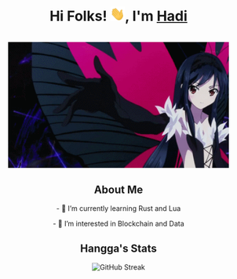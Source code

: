 <h1 align="center"> Hi Folks! <img width="30px" src="https://github.com/hanggaa/hanggaa/blob/main/Assets/hi.gif">, I'm <a href="http://vjdbdfev7eccg4yuzqasugpj62dybz7h43iwzkpzfrmb6pu56mk6edyd.onion/%E3%83%87%E3%83%9F%E3%83%83%E3%83%88.xht"> Hadi </a></h1>

<p align="center">
    <br><img src="https://github.com/hanggaa/hanggaa/blob/main/Assets/Kuro.gif" width="450px">
</p>

<h2 align="center"> About Me </h2>
<p align="center">- 🌱 I’m currently learning Rust and Lua</p>
<p align="center">- 👀 I’m interested in Blockchain and Data</p>

<h2 align="center"> Hangga's Stats</h2>
<p align="center"><img src="https://github-readme-streak-stats.herokuapp.com?user=hanggaa&theme=shadow-purple" alt="GitHub Streak"></p>

<!--
**hanggaa/hanggaa** is a ✨ _special_ ✨ repository because its `README.md` (this file) appears on your GitHub profile.

Here are some ideas to get you started:

- 🔭 I’m currently working on ...
- 🌱 I’m currently learning ...
- 👯 I’m looking to collaborate on ...
- 🤔 I’m looking for help with ...
- 💬 Ask me about ...
- 📫 How to reach me: ...
- 😄 Pronouns: ...
- ⚡ Fun fact: ...
-->
